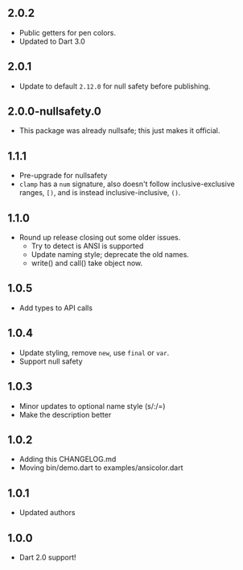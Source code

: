 ## 2.0.2
* Public getters for pen colors.
* Updated to Dart 3.0

## 2.0.1

* Update to default `2.12.0` for null safety before publishing.

## 2.0.0-nullsafety.0

* This package was already nullsafe; this just makes it official.

## 1.1.1

* Pre-upgrade for nullsafety
* `clamp` has a `num` signature, also doesn't follow inclusive-exclusive
  ranges, `[)`, and is instead inclusive-inclusive, `()`.

## 1.1.0

* Round up release closing out some older issues.
  * Try to detect is ANSI is supported
  * Update naming style; deprecate the old names.
  * write() and call() take object now.

## 1.0.5

* Add types to API calls

## 1.0.4

* Update styling, remove `new`, use `final` or `var`.
* Support null safety

## 1.0.3

* Minor updates to optional name style (s/:/=)
* Make the description better

## 1.0.2

* Adding this CHANGELOG.md
* Moving bin/demo.dart to examples/ansicolor.dart

## 1.0.1

* Updated authors

## 1.0.0

* Dart 2.0 support!
